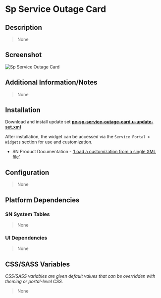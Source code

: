 # Sp Service Outage Card

## Description

> None

## Screenshot

![Sp Service Outage Card](https://raw.githubusercontent.com/platform-experience/serviceportal-widget-library/master/src/pe-sp-service-outage-card/images/pe-sp-service-outage-card.png)

## Additional Information/Notes

> None

## Installation

Download and install update set **[pe-sp-service-outage-card.u-update-set.xml](https://github.com/platform-experience/serviceportal-widget-library/blob/master/src/pe-sp-service-outage-card/pe-sp-service-outage-card.u-update-set.xml)**

After installation, the widget can be accessed via the `Service Portal > Widgets` section for use and customization.

* SN Product Documentation - ['Load a customization from a single XML file'](https://docs.servicenow.com/bundle/kingston-application-development/page/build/system-update-sets/task/t_SaveAnUpdateSetAsAnXMLFile.html)

## Configuration

> None

## Platform Dependencies

### SN System Tables

> None

### UI Dependencies

> None

## CSS/SASS Variables

_CSS/SASS variables are given default values that can be overridden with theming or portal-level CSS._

> None
